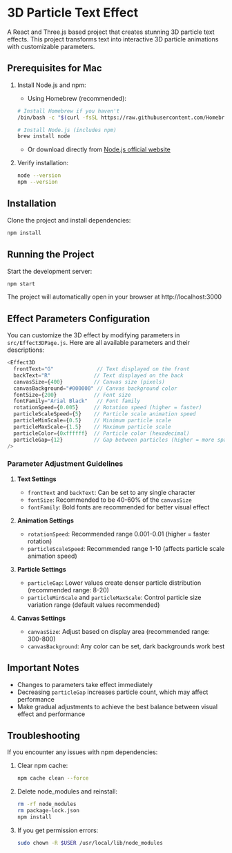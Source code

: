 # 3D Particle Text Effect

A React and Three.js based project that creates stunning 3D particle text effects. This project transforms text into interactive 3D particle animations with customizable parameters.

## Prerequisites for Mac

1. Install Node.js and npm:
   - Using Homebrew (recommended):
   ```bash
   # Install Homebrew if you haven't
   /bin/bash -c "$(curl -fsSL https://raw.githubusercontent.com/Homebrew/install/HEAD/install.sh)"
   
   # Install Node.js (includes npm)
   brew install node
   ```
   
   - Or download directly from [Node.js official website](https://nodejs.org/)

2. Verify installation:
   ```bash
   node --version
   npm --version
   ```

## Installation

Clone the project and install dependencies:

```bash
npm install
```

## Running the Project

Start the development server:

```bash
npm start
```

The project will automatically open in your browser at http://localhost:3000

## Effect Parameters Configuration

You can customize the 3D effect by modifying parameters in `src/Effect3DPage.js`. Here are all available parameters and their descriptions:

```javascript
<Effect3D
  frontText="G"              // Text displayed on the front
  backText="R"              // Text displayed on the back
  canvasSize={400}          // Canvas size (pixels)
  canvasBackground="#000000" // Canvas background color
  fontSize={200}            // Font size
  fontFamily="Arial Black"   // Font family
  rotationSpeed={0.005}     // Rotation speed (higher = faster)
  particleScaleSpeed={5}    // Particle scale animation speed
  particleMinScale={0.5}    // Minimum particle scale
  particleMaxScale={1.5}    // Maximum particle scale
  particleColor={0xffffff}  // Particle color (hexadecimal)
  particleGap={12}          // Gap between particles (higher = more sparse)
/>
```

### Parameter Adjustment Guidelines

1. **Text Settings**
   - `frontText` and `backText`: Can be set to any single character
   - `fontSize`: Recommended to be 40-60% of the `canvasSize`
   - `fontFamily`: Bold fonts are recommended for better visual effect

2. **Animation Settings**
   - `rotationSpeed`: Recommended range 0.001-0.01 (higher = faster rotation)
   - `particleScaleSpeed`: Recommended range 1-10 (affects particle scale animation speed)

3. **Particle Settings**
   - `particleGap`: Lower values create denser particle distribution (recommended range: 8-20)
   - `particleMinScale` and `particleMaxScale`: Control particle size variation range (default values recommended)

4. **Canvas Settings**
   - `canvasSize`: Adjust based on display area (recommended range: 300-800)
   - `canvasBackground`: Any color can be set, dark backgrounds work best

## Important Notes

- Changes to parameters take effect immediately
- Decreasing `particleGap` increases particle count, which may affect performance
- Make gradual adjustments to achieve the best balance between visual effect and performance

## Troubleshooting

If you encounter any issues with npm dependencies:

1. Clear npm cache:
   ```bash
   npm cache clean --force
   ```

2. Delete node_modules and reinstall:
   ```bash
   rm -rf node_modules
   rm package-lock.json
   npm install
   ```

3. If you get permission errors:
   ```bash
   sudo chown -R $USER /usr/local/lib/node_modules
   ```
